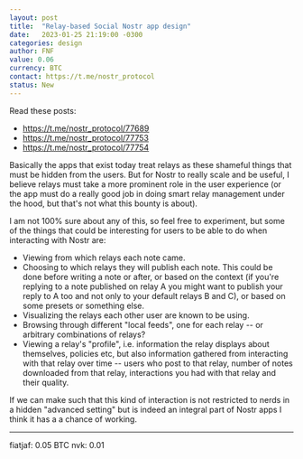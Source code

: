 ```yaml
---
layout: post
title:  "Relay-based Social Nostr app design"
date:   2023-01-25 21:19:00 -0300
categories: design
author: FNF
value: 0.06
currency: BTC
contact: https://t.me/nostr_protocol 
status: New
---
```


Read these posts:
 - https://t.me/nostr_protocol/77689
 - https://t.me/nostr_protocol/77753
 - https://t.me/nostr_protocol/77754

Basically the apps that exist today treat relays as these shameful things that must be
hidden from the users. But for Nostr to really scale and be useful, I believe relays must
take a more prominent role in the user experience (or the app must do a really good job
in doing smart relay management under the hood, but that's not what this bounty is about).

I am not 100% sure about any of this, so feel free to experiment, but some of the things
that could be interesting for users to be able to do when interacting with Nostr are:

- Viewing from which relays each note came.
- Choosing to which relays they will publish each note. This could be done before writing
  a note or after, or based on the context (if you're replying to a note published on relay
  A you might want to publish your reply to A too and not only to your default relays B and
  C), or based on some presets or something else.
- Visualizing the relays each other user are known to be using.
- Browsing through different "local feeds", one for each relay -- or arbitrary combinations
  of relays?
- Viewing a relay's "profile", i.e. information the relay displays about themselves,
  policies etc, but also information gathered from interacting with that relay over time --
  users who post to that relay, number of notes downloaded from that relay, interactions
  you had with that relay and their quality.

If we can make such that this kind of interaction is not restricted to nerds in a hidden
"advanced setting" but is indeed an integral part of Nostr apps I think it has a a chance
of working.

---

fiatjaf: 0.05 BTC
nvk: 0.01
